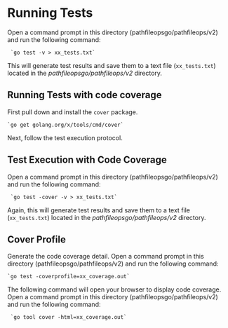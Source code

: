 # Running Tests

Open a command prompt in this directory (pathfileopsgo/pathfileops/v2) 
and run the following command:

     `go test -v > xx_tests.txt`

This will generate test results and save them to a text file (`xx_tests.txt`) 
located in the *pathfileopsgo/pathfileops/v2* directory.

## Running Tests with code coverage

First pull down and install the `cover` package.
 
    `go get golang.org/x/tools/cmd/cover`
  
Next, follow the test execution protocol.  
  
## Test Execution with Code Coverage
Open a command prompt in this directory (pathfileopsgo/pathfileops/v2) 
and run the following command:


     `go test -cover -v > xx_tests.txt`  

     
Again, this will generate test results and save them to a text file
(`xx_tests.txt`) located in the *pathfileopsgo/pathfileops/v2* directory.
     
## Cover Profile

Generate the code coverage detail. Open a command prompt in this
directory (pathfileopsgo/pathfileops/v2) and run the following
command: 

    `go test -coverprofile=xx_coverage.out`


The following command will open your browser to display code coverage. 
Open a command prompt in this directory (pathfileopsgo/pathfileops/v2)
and run the following command:

     `go tool cover -html=xx_coverage.out`